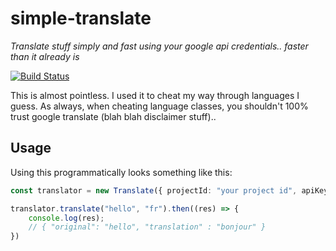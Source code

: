 # simple-translate
*Translate stuff simply and fast using your google api credentials.. faster than it already is*

[![Build Status](https://travis-ci.com/bfu4/gtranslatets.svg?token=bypWRsVUoMjidD3wJrUy&branch=master)](https://travis-ci.com/bfu4/gtranslatets)

This is almost pointless. I used it to cheat my way through languages I guess.
As always, when cheating language classes, you shouldn't 100% trust google translate (blah blah disclaimer stuff)..

## Usage
Using this programmatically looks something like this:

```typescript
const translator = new Translate({ projectId: "your project id", apiKey: "your api key" });

translator.translate("hello", "fr").then((res) => {
    console.log(res);
    // { "original": "hello", "translation" : "bonjour" }
})
```
